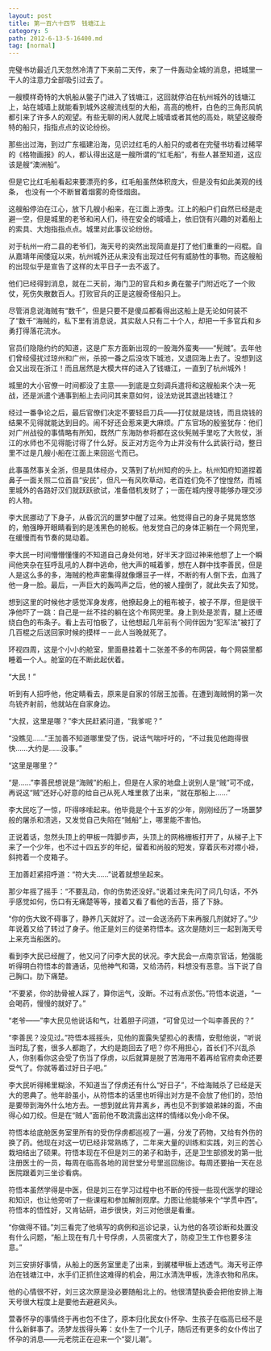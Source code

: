 ```yaml
---
layout: post
title: 第一百六十四节　钱塘江上
category: 5
path: 2012-6-13-5-16400.md
tag: [normal]
---
```


完璧书坊最近几天忽然冷清了下来前二天传，来了一件轰动全城的消息，把城里一干人的注意力全部吸引过去了。

一艘模样奇特的大帆船从鳖子门进入了钱塘江，这回就停泊在杭州城外的钱塘江上，站在城墙上就能看到城外这艘流线型的大船，高高的桅杆，白色的三角形风帆都引来了许多人的观望。有些无聊的闲人就爬上城墙或者其他的高处，眺望这艘奇特的船只，指指点点的议论纷纷。

那些出过海，到过广东福建沿海，见识过红毛的人船只的或者在完璧书坊看过稀罕的《格物画报》的人，都认得出这是一艘所谓的“红毛船”，有些人甚至知道，这应该是艘“澳洲船”。

但是它比红毛船看起来要漂亮的多，红毛船虽然体积庞大，但是没有如此美观的线条， 也没有一个不断冒着烟雾的奇怪烟囱。

这艘船停泊在江心，放下几艘小船来，在江面上游曳。江上的船户们自然已经是走避一空，但是城里的老爷和闲人们，待在安全的城墙上，依旧饶有兴趣的对着船上的索具、大炮指指点点。城里对此事议论纷纷。

对于杭州一府二县的老爷们，海天号的突然出现简直是打了他们重重的一闷棍。自从嘉靖年闹倭寇以来，杭州城外还从来没有出现过任何有威胁性的事物。而这艘船的出现似乎是宣告了这样的太平日子一去不返了。

他们已经得到消息，就在二天前，海门卫的官兵和乡勇在鳖子门附近吃了一个败仗，死伤失散数百人。打败官兵的正是这艘奇怪船只上。

尽管消息说海贼有“数千”，但是只要不是傻瓜都看得出这船上是无论如何装不了“数千”海贼的，私下里有消息说，其实敌人只有二十个人，却把一千多官兵和乡勇打得落花流水。

官员们隐隐约约的知道，这是广东方面新出现的一股海外蛮夷――“髡贼”。去年他们曾经侵扰过琼州和广州，杀掠一番之后没攻下城池，又退回海上去了。没想到这会又出现在浙江！而且居然是大模大样的进入了钱塘江，一直到了杭州城外！

城里的大小官僚一时间都没了主意――到底是立刻调兵遣将和这艘船来个决一死战，还是派遣个通事到船上去问问其来意如何，设法劝说其退出钱塘江？

经过一番争论之后，最后官僚们决定不要轻启刀兵――打仗就是烧钱，而且烧钱的结果不见得就能达到目的。闹不好还会惹来更大麻烦。广东官场的殷鉴犹存：他们对广州战役的事情略有所知，既然广东海防参将都在这伙髡贼手里吃了大败仗，浙江的水师也不见得能讨得了什么好。反正对方迄今为止并没有什么武装行动，整日里不过是几艘小船在江面上来回巡弋而已。

此事虽然事关全浙，但是具体经办，又落到了杭州知府的头上。杭州知府知道捏着鼻子一面关照二位首县“安民”，但凡一有风吹草动，老百姓们免不了惶惶然，而城里城外的各路好汉们就跃跃欲试，准备借机发财了；一面在城内搜寻能够办理交涉的人物。

李大民挪动了下身子，从昏沉沉的噩梦中醒了过来。他觉得自己的身子晃晃悠悠的，勉强睁开眼睛看到的是浅黑色的舱板。他发觉自己的身体正躺在一个网兜里，在缓慢而有节奏的晃动着。

李大民一时间懵懵懂懂的不知道自己身处何地，好半天才回过神来他想了上一个瞬间他夹杂在狂呼乱吼的人群中逃命，他大声的喊着爹，想在人群中找李善民，但是人是这么多的多，海贼的枪声密集得就像爆豆子一样，不断的有人倒下去，血溅了他一身一脸。最后，一声巨大的轰鸣声之后，他的被人撞倒了，就此失去了知觉。

想到这里的时候他才感觉浑身发疼，他撩起身上的粗布被子，被子不厚，但是很干净他吓了一跳：自己是一丝不挂的躺在这个布网兜里。身上到处是淤青，腿上还缠绕白色的布条子。看上去可怕极了，让他想起几年前有个同伴因为“犯军法”被打了几百棍之后送回家时候的摸样－－此人当晚就死了。

环视四周，这是个小小的舱室，里面悬挂着十二张差不多的布网袋，每个网袋里都睡着一个人。舱室的在不断此起伏着。

“大民！”

听到有人招呼他，他定睛看去，原来是自家的邻居王加善。在遭到海贼惘的第一次鸟铳齐射前，他就站在自家身边。

“大叔，这里是哪？”李大民赶紧问道，“我爹呢？”

“没瞧见……”王加善不知道哪里受了伤，说话气喘吁吁的，“不过我见他跑得很快……大约是……没事。”

“这里是哪里？”

“是……”李善民想说是“海贼”的船上，但是在人家的地盘上说别人是“贼”可不成，再说这“贼”还好心好意的给自己从死人堆里救了出来，“就在那船上……”

李大民吃了一惊，吓得哆嗦起来。他毕竟是个十五岁的少年，刚刚经历了一场噩梦般的屠杀和溃逃，又发觉自己失陷在“贼船”上，哪里能不害怕。

正说着话，忽然头顶上的甲板一阵脚步声，头顶上的网格栅板打开了，从梯子上下来了一个少年，也不过十四五岁的年纪，留着和尚般的短发，穿着灰布对襟小褂，斜挎着一个皮箱子。

王加善赶紧招呼道：“符大夫……”说着就想坐起来。

那少年摇了摇手：“不要乱动，你的伤势还没好。”说着过来先问了问几句话，不外乎感觉如何，伤口有无痛楚等等，接着又看了看他的舌苔，搭了下脉。

“你的伤大致不碍事了，静养几天就好了。过一会送汤药下来再服几剂就好了。”少年说着又给了转过了身子。他正是刘三的徒弟符悟本。这次是随刘三一起到海天号上来充当船医的。

看到李大民已经醒了，他又问了问李大民的状况。李大民会一点南京官话，勉强能听得明白符悟本的普通话，见他神气和蔼，又给汤药，料想没有恶意。当下说了自己胸口。肋下痛楚。

“不要紧，你的肋骨被人踩了，算你运气，没断。不过有点淤伤。”符悟本说道，“一会喝药，慢慢的就好了。”

“老爷――”李大民见他说话和气，壮着胆子问道，“可曾见过一个叫李善民的？”

“李善民？没见过。”符悟本摇摇头，见他的面露失望担心的表情，安慰他说，“听说当时乱了套，很多人都跑了，大约是跑回去了吧？你不用担心，首长们不兴乱杀人，你别看你这会受了伤当了俘虏，以后就算是脱了苦海用不着再给官府卖命还要受气了。你就等着过好日子吧。”

李大民听得稀里糊涂，不知道当了俘虏还有什么“好日子”，不给海贼杀了已经是天大的恩典了。他年龄虽小，从符悟本的话里也听得出对方是不会放了他们的，恐怕是要带到海外什么地方去。一想到就此背井离乡，再也见不到爹娘弟妹的面，不由得心如刀绞。但是在“贼人”面前他不敢流露出这样的情绪以免小命不保。

符悟本给底舱医务室里所有的受伤俘虏都巡视了一遍，分发了药物，又给有外伤的换了药。他现在对这一切已经非常熟练了，二年来大量的训练和实践，刘三的苦心栽培结出了硕果。符悟本现在不但是刘三的弟子和助手，还是卫生部颁发的第一批注册医士的一员，每周在临高各地的润世堂分号里巡回施诊。每周还要抽一天在总医院跟着刘三坐诊看病。

符悟本虽然学得是中医，但是刘三在学习过程中也不断的传授一些现代医学的理论和知识，也让他旁听了一些课程和参加解剖观摩。力图让他能够来个“学贯中西”。符悟本的悟性好，又肯钻研，进步很快，刘三对他很是看重。

“你做得不错。”刘三看完了他填写的病例和巡诊记录，认为他的各项诊断和处置没有什么问题，“船上现在有几十号俘虏，人员密度大了，防疫卫生工作也要多注意。”

刘三安排好事情，从船上的医务室里走了出来，到艉楼甲板上透透气。海天号正停泊在钱塘江中，水手们正抓住这难得的机会，用江水清洗甲板，洗涤衣物和吊床。

他的心情很不好，刘三这次原是没必要随船北上的。他很清楚执委会把他安排上海天号很大程度上是要他去避避风头。

萱春怀孕的事情终于再也包不住了，原本归化民女仆怀孕、生孩子在临高已经不是什么新鲜事了。汤梦龙拔得头筹：女仆生了一个儿子，随后还有更多的女仆传出了怀孕的消息――元老院正在迎来一个“婴儿潮”。
